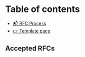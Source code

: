 # Table of contents

* [📬 RFC Process](README.md)
* [👉 Template page](template-page.md)

## Accepted RFCs
